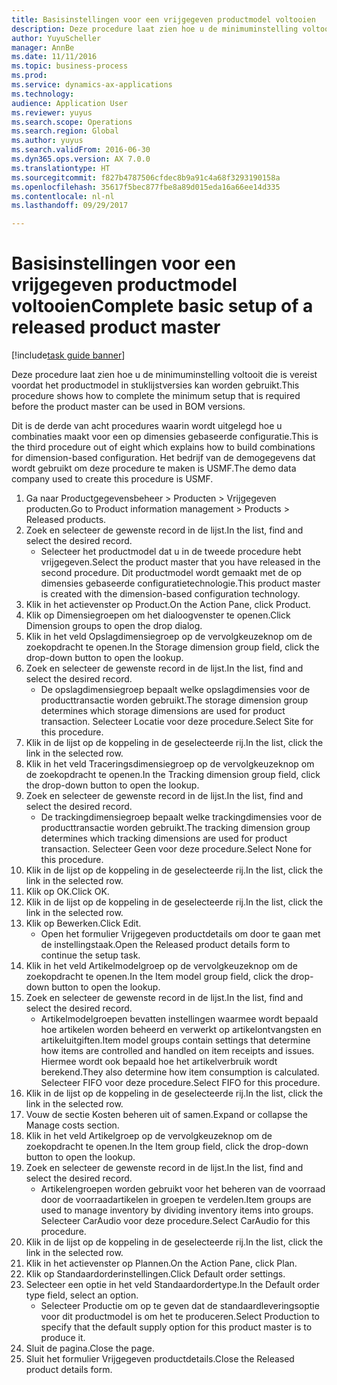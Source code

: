 ```yaml
--- 
title: Basisinstellingen voor een vrijgegeven productmodel voltooien
description: Deze procedure laat zien hoe u de minimuminstelling voltooit die is vereist voordat het productmodel in stuklijstversies kan worden gebruikt.
author: YuyuScheller
manager: AnnBe
ms.date: 11/11/2016
ms.topic: business-process
ms.prod: 
ms.service: dynamics-ax-applications
ms.technology: 
audience: Application User
ms.reviewer: yuyus
ms.search.scope: Operations
ms.search.region: Global
ms.author: yuyus
ms.search.validFrom: 2016-06-30
ms.dyn365.ops.version: AX 7.0.0
ms.translationtype: HT
ms.sourcegitcommit: f827b4787506cfdec8b9a91c4a68f3293190158a
ms.openlocfilehash: 35617f5bec877fbe8a89d015eda16a66ee14d335
ms.contentlocale: nl-nl
ms.lasthandoff: 09/29/2017

---
```

# <a name="complete-basic-setup-of-a-released-product-master"></a><span data-ttu-id="d0be6-103">Basisinstellingen voor een vrijgegeven productmodel voltooien</span><span class="sxs-lookup"><span data-stu-id="d0be6-103">Complete basic setup of a released product master</span></span>

[!include[task guide banner](../../includes/task-guide-banner.md)]

<span data-ttu-id="d0be6-104">Deze procedure laat zien hoe u de minimuminstelling voltooit die is vereist voordat het productmodel in stuklijstversies kan worden gebruikt.</span><span class="sxs-lookup"><span data-stu-id="d0be6-104">This procedure shows how to complete the minimum setup that is required before the product master can be used in BOM versions.</span></span>

<span data-ttu-id="d0be6-105">Dit is de derde van acht procedures waarin wordt uitgelegd hoe u combinaties maakt voor een op dimensies gebaseerde configuratie.</span><span class="sxs-lookup"><span data-stu-id="d0be6-105">This is the third procedure out of eight which explains how to build combinations for dimension-based configuration.</span></span> <span data-ttu-id="d0be6-106">Het bedrijf van de demogegevens dat wordt gebruikt om deze procedure te maken is USMF.</span><span class="sxs-lookup"><span data-stu-id="d0be6-106">The demo data company used to create this procedure is USMF.</span></span>

1. <span data-ttu-id="d0be6-107">Ga naar Productgegevensbeheer > Producten > Vrijgegeven producten.</span><span class="sxs-lookup"><span data-stu-id="d0be6-107">Go to Product information management > Products > Released products.</span></span>
2. <span data-ttu-id="d0be6-108">Zoek en selecteer de gewenste record in de lijst.</span><span class="sxs-lookup"><span data-stu-id="d0be6-108">In the list, find and select the desired record.</span></span>
    * <span data-ttu-id="d0be6-109">Selecteer het productmodel dat u in de tweede procedure hebt vrijgegeven.</span><span class="sxs-lookup"><span data-stu-id="d0be6-109">Select the product master that you have released in the second procedure.</span></span> <span data-ttu-id="d0be6-110">Dit productmodel wordt gemaakt met de op dimensies gebaseerde configuratietechnologie.</span><span class="sxs-lookup"><span data-stu-id="d0be6-110">This product master is created with the dimension-based configuration technology.</span></span>  
3. <span data-ttu-id="d0be6-111">Klik in het actievenster op Product.</span><span class="sxs-lookup"><span data-stu-id="d0be6-111">On the Action Pane, click Product.</span></span>
4. <span data-ttu-id="d0be6-112">Klik op Dimensiegroepen om het dialoogvenster te openen.</span><span class="sxs-lookup"><span data-stu-id="d0be6-112">Click Dimension groups to open the drop dialog.</span></span>
5. <span data-ttu-id="d0be6-113">Klik in het veld Opslagdimensiegroep op de vervolgkeuzeknop om de zoekopdracht te openen.</span><span class="sxs-lookup"><span data-stu-id="d0be6-113">In the Storage dimension group field, click the drop-down button to open the lookup.</span></span>
6. <span data-ttu-id="d0be6-114">Zoek en selecteer de gewenste record in de lijst.</span><span class="sxs-lookup"><span data-stu-id="d0be6-114">In the list, find and select the desired record.</span></span>
    * <span data-ttu-id="d0be6-115">De opslagdimensiegroep bepaalt welke opslagdimensies voor de producttransactie worden gebruikt.</span><span class="sxs-lookup"><span data-stu-id="d0be6-115">The storage dimension group determines which storage dimensions are used for product transaction.</span></span> <span data-ttu-id="d0be6-116">Selecteer Locatie voor deze procedure.</span><span class="sxs-lookup"><span data-stu-id="d0be6-116">Select Site for this procedure.</span></span>  
7. <span data-ttu-id="d0be6-117">Klik in de lijst op de koppeling in de geselecteerde rij.</span><span class="sxs-lookup"><span data-stu-id="d0be6-117">In the list, click the link in the selected row.</span></span>
8. <span data-ttu-id="d0be6-118">Klik in het veld Traceringsdimensiegroep op de vervolgkeuzeknop om de zoekopdracht te openen.</span><span class="sxs-lookup"><span data-stu-id="d0be6-118">In the Tracking dimension group field, click the drop-down button to open the lookup.</span></span>
9. <span data-ttu-id="d0be6-119">Zoek en selecteer de gewenste record in de lijst.</span><span class="sxs-lookup"><span data-stu-id="d0be6-119">In the list, find and select the desired record.</span></span>
    * <span data-ttu-id="d0be6-120">De trackingdimensiegroep bepaalt welke trackingdimensies voor de producttransactie worden gebruikt.</span><span class="sxs-lookup"><span data-stu-id="d0be6-120">The tracking dimension group determines which tracking dimensions are used for product transaction.</span></span> <span data-ttu-id="d0be6-121">Selecteer Geen voor deze procedure.</span><span class="sxs-lookup"><span data-stu-id="d0be6-121">Select None for this procedure.</span></span>  
10. <span data-ttu-id="d0be6-122">Klik in de lijst op de koppeling in de geselecteerde rij.</span><span class="sxs-lookup"><span data-stu-id="d0be6-122">In the list, click the link in the selected row.</span></span>
11. <span data-ttu-id="d0be6-123">Klik op OK.</span><span class="sxs-lookup"><span data-stu-id="d0be6-123">Click OK.</span></span>
12. <span data-ttu-id="d0be6-124">Klik in de lijst op de koppeling in de geselecteerde rij.</span><span class="sxs-lookup"><span data-stu-id="d0be6-124">In the list, click the link in the selected row.</span></span>
13. <span data-ttu-id="d0be6-125">Klik op Bewerken.</span><span class="sxs-lookup"><span data-stu-id="d0be6-125">Click Edit.</span></span>
    * <span data-ttu-id="d0be6-126">Open het formulier Vrijgegeven productdetails om door te gaan met de instellingstaak.</span><span class="sxs-lookup"><span data-stu-id="d0be6-126">Open the Released product details form to continue the setup task.</span></span>  
14. <span data-ttu-id="d0be6-127">Klik in het veld Artikelmodelgroep op de vervolgkeuzeknop om de zoekopdracht te openen.</span><span class="sxs-lookup"><span data-stu-id="d0be6-127">In the Item model group field, click the drop-down button to open the lookup.</span></span>
15. <span data-ttu-id="d0be6-128">Zoek en selecteer de gewenste record in de lijst.</span><span class="sxs-lookup"><span data-stu-id="d0be6-128">In the list, find and select the desired record.</span></span>
    * <span data-ttu-id="d0be6-129">Artikelmodelgroepen bevatten instellingen waarmee wordt bepaald hoe artikelen worden beheerd en verwerkt op artikelontvangsten en artikeluitgiften.</span><span class="sxs-lookup"><span data-stu-id="d0be6-129">Item model groups contain settings that determine how items are controlled and handled on item receipts and issues.</span></span> <span data-ttu-id="d0be6-130">Hiermee wordt ook bepaald hoe het artikelverbruik wordt berekend.</span><span class="sxs-lookup"><span data-stu-id="d0be6-130">They also determine how item consumption is calculated.</span></span> <span data-ttu-id="d0be6-131">Selecteer FIFO voor deze procedure.</span><span class="sxs-lookup"><span data-stu-id="d0be6-131">Select   FIFO for this procedure.</span></span>  
16. <span data-ttu-id="d0be6-132">Klik in de lijst op de koppeling in de geselecteerde rij.</span><span class="sxs-lookup"><span data-stu-id="d0be6-132">In the list, click the link in the selected row.</span></span>
17. <span data-ttu-id="d0be6-133">Vouw de sectie Kosten beheren uit of samen.</span><span class="sxs-lookup"><span data-stu-id="d0be6-133">Expand or collapse the Manage costs section.</span></span>
18. <span data-ttu-id="d0be6-134">Klik in het veld Artikelgroep op de vervolgkeuzeknop om de zoekopdracht te openen.</span><span class="sxs-lookup"><span data-stu-id="d0be6-134">In the Item group field, click the drop-down button to open the lookup.</span></span>
19. <span data-ttu-id="d0be6-135">Zoek en selecteer de gewenste record in de lijst.</span><span class="sxs-lookup"><span data-stu-id="d0be6-135">In the list, find and select the desired record.</span></span>
    * <span data-ttu-id="d0be6-136">Artikelengroepen worden gebruikt voor het beheren van de voorraad door de voorraadartikelen in groepen te verdelen.</span><span class="sxs-lookup"><span data-stu-id="d0be6-136">Item groups are used to manage inventory by dividing inventory items into groups.</span></span> <span data-ttu-id="d0be6-137">Selecteer CarAudio voor deze procedure.</span><span class="sxs-lookup"><span data-stu-id="d0be6-137">Select   CarAudio for this procedure.</span></span>  
20. <span data-ttu-id="d0be6-138">Klik in de lijst op de koppeling in de geselecteerde rij.</span><span class="sxs-lookup"><span data-stu-id="d0be6-138">In the list, click the link in the selected row.</span></span>
21. <span data-ttu-id="d0be6-139">Klik in het actievenster op Plannen.</span><span class="sxs-lookup"><span data-stu-id="d0be6-139">On the Action Pane, click Plan.</span></span>
22. <span data-ttu-id="d0be6-140">Klik op Standaardorderinstellingen.</span><span class="sxs-lookup"><span data-stu-id="d0be6-140">Click Default order settings.</span></span>
23. <span data-ttu-id="d0be6-141">Selecteer een optie in het veld Standaardordertype.</span><span class="sxs-lookup"><span data-stu-id="d0be6-141">In the Default order type field, select an option.</span></span>
    * <span data-ttu-id="d0be6-142">Selecteer Productie om op te geven dat de standaardleveringsoptie voor dit productmodel is om het te produceren.</span><span class="sxs-lookup"><span data-stu-id="d0be6-142">Select Production to specify that the default supply option for this product master is to produce it.</span></span>  
24. <span data-ttu-id="d0be6-143">Sluit de pagina.</span><span class="sxs-lookup"><span data-stu-id="d0be6-143">Close the page.</span></span>
25. <span data-ttu-id="d0be6-144">Sluit het formulier Vrijgegeven productdetails.</span><span class="sxs-lookup"><span data-stu-id="d0be6-144">Close the Released product details form.</span></span>


